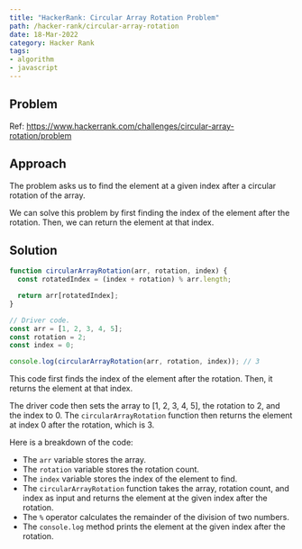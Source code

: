 ```yaml
---
title: "HackerRank: Circular Array Rotation Problem"
path: /hacker-rank/circular-array-rotation
date: 18-Mar-2022
category: Hacker Rank
tags:
- algorithm
- javascript
---
```

## Problem

Ref: https://www.hackerrank.com/challenges/circular-array-rotation/problem

## Approach

The problem asks us to find the element at a given index after a circular rotation of the array.

We can solve this problem by first finding the index of the element after the rotation. Then, we can return the element at that index.

## Solution

```javascript
function circularArrayRotation(arr, rotation, index) {
  const rotatedIndex = (index + rotation) % arr.length;

  return arr[rotatedIndex];
}

// Driver code.
const arr = [1, 2, 3, 4, 5];
const rotation = 2;
const index = 0;

console.log(circularArrayRotation(arr, rotation, index)); // 3
```

This code first finds the index of the element after the rotation. Then, it returns the 
element at that index.

The driver code then sets the array to [1, 2, 3, 4, 5], the rotation to 2, and the index to 0. 
The `circularArrayRotation` function then returns the element at index 0 after the rotation, which is 3.

Here is a breakdown of the code:

* The `arr` variable stores the array.
* The `rotation` variable stores the rotation count.
* The `index` variable stores the index of the element to find.
* The `circularArrayRotation` function takes the array, rotation count, and index as input and returns the element at the given index after the rotation.
* The `%` operator calculates the remainder of the division of two numbers.
* The `console.log` method prints the element at the given index after the rotation.
